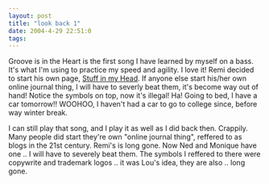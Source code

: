 ```yaml
---
layout: post
title: "look back 1"
date: 2004-4-29 22:51:0
tags: 
---
```


>
Groove is in the Heart is the first song I have learned by myself on a bass. It's what I'm using to practice my speed and agility. I love it! Remi decided to start his own page, [Stuff in my Head][1]. If anyone else start his/her own online journal thing, I will have to severly beat them, it's become way out of hand! Notice the symbols on top, now it's illegal! Ha! Going to bed, I have a car tomorrow!! WOOHOO, I haven't had a car to go to college since, before way winter break.




I can still play that song, and I play it as well as I did back then. Crappily. Many people did start they're own "online journal thing", reffered to as blogs in the 21st century. Remi's is long gone. Now Ned and Monique have one .. I will have to severely beat them. The symbols I reffered to there were copywrite and trademark logos .. it was Lou's idea, they are also .. long gone.



   [1]: http://www.geocities.com/proremius/
